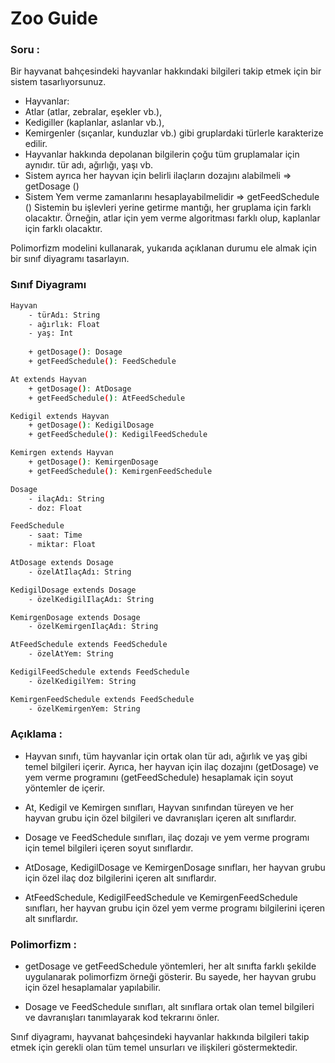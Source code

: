 # Zoo Guide
### Soru : 
Bir hayvanat bahçesindeki hayvanlar hakkındaki bilgileri takip etmek için bir sistem tasarlıyorsunuz.
* Hayvanlar:
* Atlar (atlar, zebralar, eşekler vb.),
* Kedigiller (kaplanlar, aslanlar vb.),
* Kemirgenler (sıçanlar, kunduzlar vb.) gibi gruplardaki türlerle karakterize edilir.
* Hayvanlar hakkında depolanan bilgilerin çoğu tüm gruplamalar için aynıdır.
tür adı, ağırlığı, yaşı vb.
* Sistem ayrıca her hayvan için belirli ilaçların dozajını alabilmeli => getDosage ()
* Sistem Yem verme zamanlarını hesaplayabilmelidir => getFeedSchedule ()
Sistemin bu işlevleri yerine getirme mantığı, her gruplama için farklı olacaktır. Örneğin, atlar için yem verme algoritması farklı olup, kaplanlar için farklı olacaktır.

Polimorfizm modelini kullanarak, yukarıda açıklanan durumu ele almak için bir sınıf diyagramı tasarlayın.

### Sınıf Diyagramı

```bash
Hayvan
    - türAdı: String
    - ağırlık: Float
    - yaş: Int
    
    + getDosage(): Dosage
    + getFeedSchedule(): FeedSchedule

At extends Hayvan
    + getDosage(): AtDosage
    + getFeedSchedule(): AtFeedSchedule

Kedigil extends Hayvan
    + getDosage(): KedigilDosage
    + getFeedSchedule(): KedigilFeedSchedule

Kemirgen extends Hayvan
    + getDosage(): KemirgenDosage
    + getFeedSchedule(): KemirgenFeedSchedule

Dosage
    - ilaçAdı: String
    - doz: Float

FeedSchedule
    - saat: Time
    - miktar: Float

AtDosage extends Dosage
    - özelAtIlaçAdı: String

KedigilDosage extends Dosage
    - özelKedigilIlaçAdı: String

KemirgenDosage extends Dosage
    - özelKemirgenIlaçAdı: String

AtFeedSchedule extends FeedSchedule
    - özelAtYem: String

KedigilFeedSchedule extends FeedSchedule
    - özelKedigilYem: String

KemirgenFeedSchedule extends FeedSchedule
    - özelKemirgenYem: String
```

### Açıklama :

* Hayvan sınıfı, tüm hayvanlar için ortak olan tür adı, ağırlık ve yaş gibi temel bilgileri içerir. Ayrıca, her hayvan için ilaç dozajını (getDosage) ve yem verme programını (getFeedSchedule) hesaplamak için soyut yöntemler de içerir.

* At, Kedigil ve Kemirgen sınıfları, Hayvan sınıfından türeyen ve her hayvan grubu için özel bilgileri ve davranışları içeren alt sınıflardır.

*  Dosage ve FeedSchedule sınıfları, ilaç dozajı ve yem verme programı için temel bilgileri içeren soyut sınıflardır.

*  AtDosage, KedigilDosage ve KemirgenDosage sınıfları, her hayvan grubu için özel ilaç doz bilgilerini içeren alt sınıflardır.

*  AtFeedSchedule, KedigilFeedSchedule ve KemirgenFeedSchedule sınıfları, her hayvan grubu için özel yem verme programı bilgilerini içeren alt sınıflardır.


### Polimorfizm : 

* getDosage ve getFeedSchedule yöntemleri, her alt sınıfta farklı şekilde uygulanarak polimorfizm örneği gösterir. Bu sayede, her hayvan grubu için özel hesaplamalar yapılabilir.

* Dosage ve FeedSchedule sınıfları, alt sınıflara ortak olan temel bilgileri ve davranışları tanımlayarak kod tekrarını önler.

Sınıf diyagramı, hayvanat bahçesindeki hayvanlar hakkında bilgileri takip etmek için gerekli olan tüm temel unsurları ve ilişkileri göstermektedir.